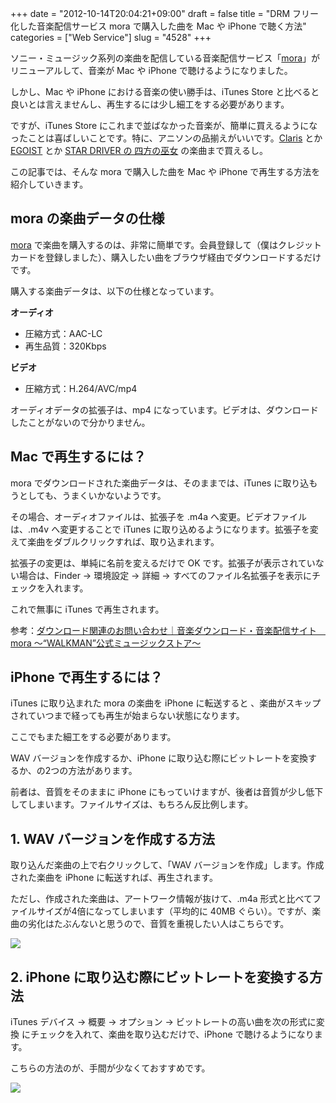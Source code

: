 +++
date = "2012-10-14T20:04:21+09:00"
draft = false
title = "DRM フリー化した音楽配信サービス mora で購入した曲を Mac や iPhone で聴く方法"
categories = ["Web Service"]
slug = "4528"
+++

ソニー・ミュージック系列の楽曲を配信している音楽配信サービス「[mora](http://mora.jp/)」がリニューアルして、音楽が Mac や iPhone で聴けるようになりました。

しかし、Mac や iPhone における音楽の使い勝手は、iTunes Store と比べると良いとは言えませんし、再生するには少し細工をする必要があります。

ですが、iTunes Store にこれまで並ばなかった音楽が、簡単に買えるようになったことは喜ばしいことです。特に、アニソンの品揃えがいいです。[Claris](http://mora.jp/package/43000001/4547557011975/) とか [EGOIST](http://mora.jp/package/43000001/4988009054490/) とか [STAR DRIVER の 四方の巫女](http://mora.jp/package/43000001/4534530061652/) の楽曲まで買えるし。

この記事では、そんな mora で購入した曲を Mac や iPhone で再生する方法を紹介していきます。

## mora の楽曲データの仕様

[mora](http://mora.jp/) で楽曲を購入するのは、非常に簡単です。会員登録して（僕はクレジットカードを登録しました）、購入したい曲をブラウザ経由でダウンロードするだけです。

購入する楽曲データは、以下の仕様となっています。

<strong>オーディオ</strong>
* 圧縮方式：AAC-LC
* 再生品質：320Kbps

<strong>ビデオ</strong>
* 圧縮方式：H.264/AVC/mp4

オーディオデータの拡張子は、mp4 になっています。ビデオは、ダウンロードしたことがないので分かりません。

## Mac で再生するには？

mora でダウンロードされた楽曲データは、そのままでは、iTunes に取り込もうとしても、うまくいかないようです。

その場合、オーディオファイルは、拡張子を .m4a へ変更。ビデオファイルは、.m4v へ変更することで iTunes に取り込めるようになります。拡張子を変えて楽曲をダブルクリックすれば、取り込まれます。

拡張子の変更は、単純に名前を変えるだけで OK です。拡張子が表示されていない場合は、Finder → 環境設定 → 詳細 → すべてのファイル名拡張子を表示にチェックを入れます。

これで無事に iTunes で再生されます。

参考：[ダウンロード関連のお問い合わせ｜音楽ダウンロード・音楽配信サイト　mora ～“WALKMAN”公式ミュージックストア～](http://mora.jp/help/faq_download?download_06)

## iPhone で再生するには？

iTunes に取り込まれた mora の楽曲を iPhone に転送すると 、楽曲がスキップされていつまで経っても再生が始まらない状態になります。

ここでもまた細工をする必要があります。

WAV バージョンを作成するか、iPhone に取り込む際にビットレートを変換するか、の2つの方法があります。

前者は、音質をそのままに iPhone にもっていけますが、後者は音質が少し低下してしまいます。ファイルサイズは、もちろん反比例します。

## 1. WAV バージョンを作成する方法

取り込んだ楽曲の上で右クリックして、「WAV バージョンを作成」します。作成された楽曲を iPhone に転送すれば、再生されます。

ただし、作成された楽曲は、アートワーク情報が抜けて、.m4a 形式と比べてファイルサイズが4倍になってしまいます（平均的に 40MB ぐらい）。ですが、楽曲の劣化はたぶんないと思うので、音質を重視したい人はこちらです。

![](/images/2012/10/4528_1.jpg)

## 2. iPhone に取り込む際にビットレートを変換する方法

iTunes デバイス → 概要 → オプション → ビットレートの高い曲を次の形式に変換 にチェックを入れて、楽曲を取り込むだけで、iPhone で聴けるようになります。

こちらの方法のが、手間が少なくておすすめです。

![](/images/2012/10/4528_2.jpg)
